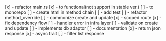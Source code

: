 [x] - refactor main.rs
[x] - to functional(not support in stable ver.)
[ ] - to monorepo
[ ] - create html in method chain
[ ] - add test
[ ] - refactor method_override
[ ] - commonize create and update
[x] - scoped route
[x] - fix dependency flow
[ ] - handler error in infra layer
[ ] - validate on create and update
[ ] - implements db adaptor
[ ] - documentation
[x] - return json response
[x] - async trait
[ ] - filter list response

